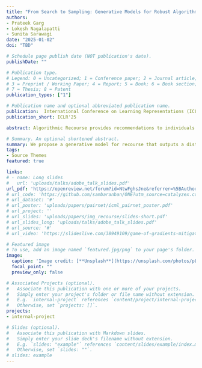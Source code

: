 ```yaml
---
title: "From Search to Sampling: Generative Models for Robust Algorithmic Recourse"
authors:
- Prateek Garg
- Lokesh Nagalapatti
- Sunita Sarawagi 
date: "2025-01-02"
doi: "TBD"

# Schedule page publish date (NOT publication's date).
publishDate: ""

# Publication type.
# Legend: 0 = Uncategorized; 1 = Conference paper; 2 = Journal article;
# 3 = Preprint / Working Paper; 4 = Report; 5 = Book; 6 = Book section;
# 7 = Thesis; 8 = Patent
publication_types: ["1"]

# Publication name and optional abbreviated publication name.
publication:  International Conference on Learning Representations (ICLR)
publication_short: ICLR'25

abstract: Algorithmic Recourse provides recommendations to individuals who are adversely impacted by automated model decisions, on how to alter their profiles to achieve a favorable outcome. Effective recourse methods must balance three conflicting goals -- proximity to the original profile to minimize cost, plausibility for realistic recourse, and validity to ensure the desired outcome. We show that existing methods train for these objectives separately and then search for recourse through a joint optimization over the recourse goals during inference, leading to poor recourse recommendations. We introduce GenRe, a generative recourse model designed to train the three recourse objectives jointly. Training such generative models is non-trivial due to lack of direct recourse supervision. We propose efficient ways to synthesize such supervision and further show that GenRe's training leads to a consistent estimator. Unlike most prior methods, that employ non-robust gradient descent based search during inference, GenRe simply performs a forward sampling over the generative model to produce minimum cost recourse, leading to superior performance across multiple metrics. We also demonstrate GenRe provides the best trade-off between cost, plausibility and validity, compared to state-of-art baselines.

# Summary. An optional shortened abstract.
summary: We propose a generative model for recourse that outputs a distribution over likely recourse instances.
tags:
- Source Themes
featured: true

links:
# - name: Long slides
#   url: 'uploads/talks/adobe_talk_slides.pdf'
url_pdf: 'https://openreview.net/forum?id=NtwFghsJne&referrer=%5BAuthor%20Console%5D(%2Fgroup%3Fid%3DICLR.cc%2F2025%2FConference%2FAuthors%23your-submissions)'
# url_code: 'https://github.com/sambaranban/ONE?utm_source=catalyzex.com'
# url_dataset: '#'
# url_poster: 'uploads/papers/pairnet/icml_pairnet_poster.pdf'
# url_project: ''
# url_slides: 'uploads/papers/img_recourse/slides-short.pdf'
# url_slides_long: 'uploads/talks/adobe_talk_slides.pdf'
# url_source: '#'
# url_video: 'https://slideslive.com/38949109/game-of-gradients-mitigating-irrelevant-clients-in-federated-learning'

# Featured image
# To use, add an image named `featured.jpg/png` to your page's folder. 
image:
  caption: 'Image credit: [**Unsplash**](https://unsplash.com/photos/pLCdAaMFLTE)'
  focal_point: ""
  preview_only: false

# Associated Projects (optional).
#   Associate this publication with one or more of your projects.
#   Simply enter your project's folder or file name without extension.
#   E.g. `internal-project` references `content/project/internal-project/index.md`.
#   Otherwise, set `projects: []`.
projects:
- internal-project

# Slides (optional).
#   Associate this publication with Markdown slides.
#   Simply enter your slide deck's filename without extension.
#   E.g. `slides: "example"` references `content/slides/example/index.md`.
#   Otherwise, set `slides: ""`.
# slides: example
---
```

<!-- 
{{% callout note %}}
Click the *Cite* button above to demo the feature to enable visitors to import publication metadata into their reference management software.
{{% /callout %}}

{{% callout note %}}
Create your slides in Markdown - click the *Slides* button to check out the example.
{{% /callout %}}

Supplementary notes can be added here, including [code, math, and images](https://wowchemy.com/docs/writing-markdown-latex/). -->
